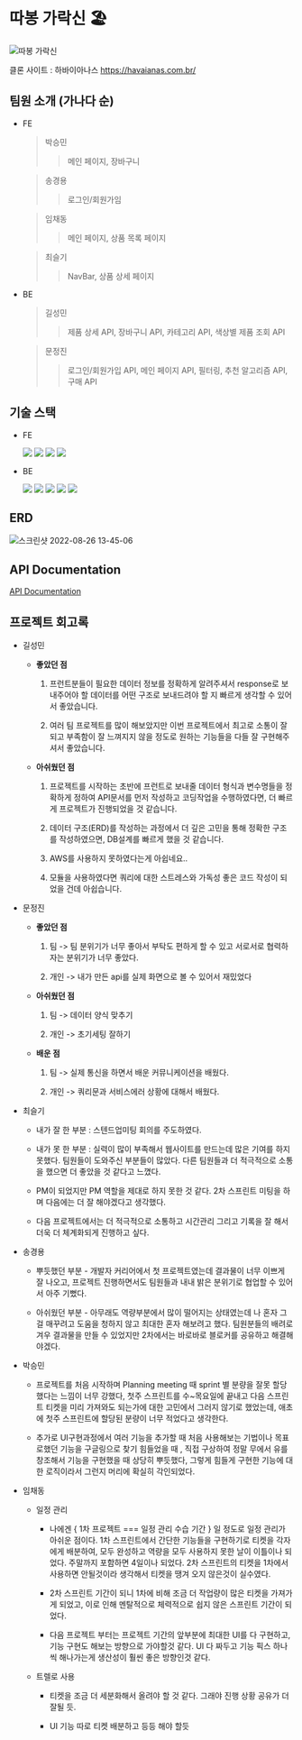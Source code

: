 # 따봉 가락신 🏖

![따봉 가락신](https://user-images.githubusercontent.com/105341553/186824307-3933622b-ec51-4228-a71c-33245c54e5b0.png)

클론 사이트 : 하바이아나스 https://havaianas.com.br/

## 팀원 소개 (가나다 순)

- FE

  > 박승민
  >
  > > 메인 페이지, 장바구니

  > 송경용
  >
  > > 로그인/회원가임

  > 임채동
  >
  > > 메인 페이지, 상품 목록 페이지

  > 최슬기
  >
  > > NavBar, 상품 상세 페이지

- BE

  > 길성민
  >
  > > 제품 상세 API, 장바구니 API, 카테고리 API, 색상별 제품 조회 API

  > 문정진
  >
  > > 로그인/회원가입 API, 메인 페이지 API, 필터링, 추천 알고리즘 API, 구매 API

## 기술 스택

- FE

  <img src="https://img.shields.io/badge/HTML5-E34F26?style=round&logo=HTML5&logoColor=white" />
  <img src="https://img.shields.io/badge/CSS3-1572B6?style=round&logo=CSS3&logoColor=white" />
  <img src="https://img.shields.io/badge/JS-F7DF1E?style=round&logo=JavaScript&logoColor=white" />
  <img src="https://img.shields.io/badge/React.js-61DAFB?style=round&logo=React&logoColor=white" />

- BE

  <img src="https://img.shields.io/badge/Node.js-339933?style=round&logo=Node.js&logoColor=white" />
  <img src="https://img.shields.io/badge/Express-666666?style=round&logo=Express&logoColor=white" />
  <img src="https://img.shields.io/badge/TypeORM-222222?style=round&logo=typeorm&logoColor=white" />

  <img src="https://img.shields.io/badge/MySQL-4479A1?style=round&logo=MySQL&logoColor=white" /> 
  <img src="https://img.shields.io/badge/AWS-232F3E?style=round&logo=Amazon%20AWS&logoColor=white"/>

## ERD

![스크린샷 2022-08-26 13-45-06](https://user-images.githubusercontent.com/105341553/186824383-79a06b35-0e93-4a3e-ab8a-611b85840518.png)

## API Documentation

[API Documentation](https://documenter.getpostman.com/view/22449644/VUquKF7D)

## 프로젝트 회고록

- 길성민

  - **좋았던 점**

    1. 프런트분들이 필요한 데이터 정보를 정확하게 알려주셔서 response로 보내주어야 할 데이터를 어떤 구조로 보내드려야 할 지 빠르게 생각할 수 있어서 좋았습니다.

    2. 여러 팀 프로젝트를 많이 해보았지만 이번 프로젝트에서 최고로 소통이 잘되고 부족함이 잘 느껴지지 않을 정도로 원하는 기능들을 다들 잘 구현해주셔서 좋았습니다.

  - **아쉬웠던 점**

    1. 프로젝트를 시작하는 초반에 프런트로 보내줄 데이터 형식과 변수명들을 정확하게 정하여 API문서를 먼저 작성하고 코딩작업을 수행하였다면, 더 빠르게 프로젝트가 진행되었을 것 같습니다.

    2. 데이터 구조(ERD)를 작성하는 과정에서 더 깊은 고민을 통해 정확한 구조를 작성하였으면, DB설계를 빠르게 했을 것 같습니다.

    3. AWS를 사용하지 못하였다는게 아쉽네요..

    4. 모듈을 사용하였다면 쿼리에 대한 스트레스와 가독성 좋은 코드 작성이 되었을 건데 아쉽습니다.

- 문정진

  - **좋았던 점**

    1. 팀 -> 팀 분위기가 너무 좋아서 부탁도 편하게 할 수 있고 서로서로 협력하자는 분위기가 너무 좋았다.

    2. 개인 -> 내가 만든 api를 실제 화면으로 볼 수 있어서 재밌었다

  - **아쉬웠던 점**

    1. 팀 -> 데이터 양식 맞추기

    2. 개인 -> 초기세팅 잘하기

  - **배운 점**

    1. 팀 -> 실제 통신을 하면서 배운 커뮤니케이션을 배웠다.

    2. 개인 -> 쿼리문과 서비스에러 상황에 대해서 배웠다.

- 최슬기

  - 내가 잘 한 부분 : 스텐드업미팅 회의를 주도하였다.

  - 내가 못 한 부분 : 실력이 많이 부족해서 웹사이트를 만드는데 많은 기여를 하지 못했다. 팀원들이 도와주신 부분들이 많았다. 다른 팀원들과 더 적극적으로 소통을 했으면 더 좋았을 것 같다고 느꼈다.

  - PM이 되었지만 PM 역할을 제대로 하지 못한 것 같다. 2차 스프린트 미팅을 하며 다음에는 더 잘 해야겠다고 생각했다.

  - 다음 프로젝트에서는 더 적극적으로 소통하고 시간관리 그리고 기록을 잘 해서 더욱 더 체계화되게 진행하고 싶다.

- 송경용

  - 뿌듯했던 부분 - 개발자 커리어에서 첫 프로젝트였는데 결과물이 너무 이쁘게 잘 나오고, 프로젝트 진행하면서도 팀원들과 내내 밝은 분위기로 협업할 수 있어서 아주 기뻤다.

  - 아쉬웠던 부분 - 아무래도 역량부분에서 많이 떨어지는 상태였는데 나 혼자 그걸 매꾸려고 도움을 청하지 않고 최대한 혼자 해보려고 했다. 팀원분들의 배려로 겨우 결과물을 만들 수 있었지만 2차에서는 바로바로 블로커를 공유하고 해결해야겠다.

- 박승민

  - 프로젝트를 처음 시작하며 Planning meeting 때 sprint 별 분량을 잘못 할당했다는 느낌이 너무 강했다, 첫주 스프린트를 수~목요일에 끝내고 다음 스프린트 티켓을 미리 가져와도 되는가에 대한 고민에서 그러지 않기로 했었는데, 애초에 첫주 스프린트에 할당된 분량이 너무 적었다고 생각한다.

  - 추가로 UI구현과정에서 여러 기능을 추가할 때 처음 사용해보는 기법이나 목표로했던 기능을 구글링으로 찾기 힘들었을 때 , 직접 구상하여 정말 무에서 유를 창조해서 기능을 구현했을 때 상당히 뿌듯했다, 그렇게 힘들게 구현한 기능에 대한 로직이라서 그런지 머리에 확실히 각인되었다.

- 임채동

  - 일정 관리

    - 나에겐 { 1차 프로젝트 === 일정 관리 수습 기간 } 일 정도로 일정 관리가 아쉬운 점이다. 1차 스프린트에서 간단한 기능들을 구현하기로 티켓을 각자에게 배분하여, 모두 완성하고 역량을 모두 사용하지 못한 날이 이틀이나 되었다. 주말까지 포함하면 4일이나 되었다. 2차 스프린트의 티켓을 1차에서 사용하면 안될것이라 생각해서 티켓을 땡겨 오지 않은것이 실수였다.

    - 2차 스프린트 기간이 되니 1차에 비해 조금 더 작업량이 많은 티켓을 가져가게 되었고, 이로 인해 멘탈적으로 체력적으로 쉽지 않은 스프린트 기간이 되었다.

    - 다음 프로젝트 부터는 프로젝트 기간의 앞부분에 최대한 UI를 다 구현하고, 기능 구현도 해보는 방향으로 가야할것 같다. UI 다 짜두고 기능 픽스 하나씩 해나가는게 생산성이 훨씬 좋은 방향인것 같다.

  - 트렐로 사용

    - 티켓을 조금 더 세분화해서 올려야 할 것 같다. 그래야 진행 상황 공유가 더 잘될 듯.

    - UI 기능 따로 티켓 배분하고 등등 해야 할듯
